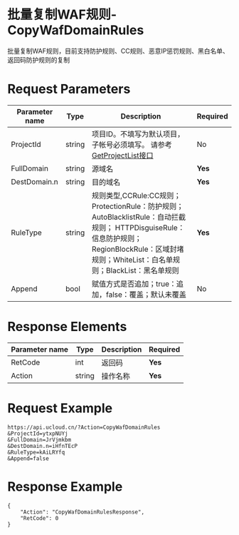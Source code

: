 # 批量复制WAF规则-CopyWafDomainRules

批量复制WAF规则，目前支持防护规则、CC规则、恶意IP惩罚规则、黑白名单、返回码防护规则的复制

# Request Parameters
|Parameter name|Type|Description|Required|
|---|---|---|---|
|ProjectId|string|项目ID。不填写为默认项目，子帐号必须填写。 请参考[GetProjectList接口](api/summary/get_project_list)|No|
|FullDomain|string|源域名|**Yes**|
|DestDomain.n|string|目的域名|**Yes**|
|RuleType|string|规则类型,CCRule:CC规则； ProtectionRule：防护规则； AutoBlacklistRule：自动拦截规则； HTTPDisguiseRule：信息防护规则； RegionBlockRule：区域封堵规则；WhiteList：白名单规则；BlackList：黑名单规则|**Yes**|
|Append|bool|赋值方式是否追加；true：追加，false：覆盖；默认未覆盖|No|

# Response Elements
|Parameter name|Type|Description|Required|
|---|---|---|---|
|RetCode|int|返回码|**Yes**|
|Action|string|操作名称|**Yes**|

# Request Example
```
https://api.ucloud.cn/?Action=CopyWafDomainRules
&ProjectId=ytxpNUYj
&FullDomain=JrVjmkbm
&DestDomain.n=iHfnTEcP
&RuleType=kAiLRYfq
&Append=false
```

# Response Example
```
{
    "Action": "CopyWafDomainRulesResponse", 
    "RetCode": 0
}
```

